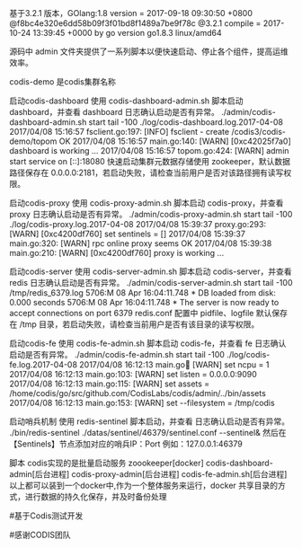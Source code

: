 基于3.2.1 版本，GOlang:1.8
    version = 2017-09-18 09:30:50 +0800 @f8bc4e320e6dd58b09f3f01bd8f1489a7be9f78c @3.2.1
    compile = 2017-10-24 13:39:45 +0000 by go version go1.8.3 linux/amd64

源码中 admin 文件夹提供了一系列脚本以便快速启动、停止各个组件，提高运维效率。

codis-demo 是codis集群名称

启动codis-dashboard
    使用 codis-dashboard-admin.sh 脚本启动 dashboard，并查看 dashboard 日志确认启动是否有异常。
    ./admin/codis-dashboard-admin.sh start
    tail -100 ./log/codis-dashboard.log.2017-04-08
    2017/04/08 15:16:57 fsclient.go:197: [INFO] fsclient - create /codis3/codis-demo/topom OK
    2017/04/08 15:16:57 main.go:140: [WARN] [0xc42025f7a0] dashboard is working ...
    2017/04/08 15:16:57 topom.go:424: [WARN] admin start service on [::]:18080
    快速启动集群元数据存储使用 zookeeper，默认数据路径保存在 0.0.0.0:2181，若启动失败，请检查当前用户是否对该路径拥有读写权限。

启动codis-proxy
    使用 codis-proxy-admin.sh 脚本启动 codis-proxy，并查看 proxy 日志确认启动是否有异常。
        ./admin/codis-proxy-admin.sh start
        tail -100 ./log/codis-proxy.log.2017-04-08
        2017/04/08 15:39:37 proxy.go:293: [WARN] [0xc4200df760] set sentinels = []
        2017/04/08 15:39:37 main.go:320: [WARN] rpc online proxy seems OK
        2017/04/08 15:39:38 main.go:210: [WARN] [0xc4200df760] proxy is working ...

启动codis-server
    使用 codis-server-admin.sh 脚本启动 codis-server，并查看 redis 日志确认启动是否有异常。
    ./admin/codis-server-admin.sh start
    tail -100 /tmp/redis_6379.log 
    5706:M 08 Apr 16:04:11.748 * DB loaded from disk: 0.000 seconds
    5706:M 08 Apr 16:04:11.748 * The server is now ready to accept connections on port 6379
    redis.conf 配置中 pidfile、logfile 默认保存在 /tmp 目录，若启动失败，请检查当前用户是否有该目录的读写权限。

启动codis-fe
    使用 codis-fe-admin.sh 脚本启动 codis-fe，并查看 fe 日志确认启动是否有异常。
    ./admin/codis-fe-admin.sh start
    tail -100 ./log/codis-fe.log.2017-04-08
    2017/04/08 16:12:13 main.go:100: [WARN] set ncpu = 1
    2017/04/08 16:12:13 main.go:103: [WARN] set listen = 0.0.0.0:9090
    2017/04/08 16:12:13 main.go:115: [WARN] set assets = /home/codis/go/src/github.com/CodisLabs/codis/admin/../bin/assets
    2017/04/08 16:12:13 main.go:153: [WARN] set --filesystem = /tmp/codis

启动哨兵机制
    使用 redis-sentinel 脚本启动，并查看 日志确认启动是否有异常。
    ./bin/redis-sentinel ./datas/sentinel/46379/sentinel.conf --sentinel&
    然后在 【Sentinels】节点添加对应的哨兵IP：Port
    例如：127.0.0.1:46379

脚本 codis实现的是批量启动服务
    zoookeeper[docker]
    codis-dashboard-admin[后台进程]
    codis-proxy-admin[后台进程]
    codis-fe-admin.sh[后台进程]
    以上都可以装到一个docker中,作为一个整体服务来运行，docker 共享目录的方式，进行数据的持久化保存，并及时备份处理

#基于Codis测试开发
    
#感谢CODIS团队
